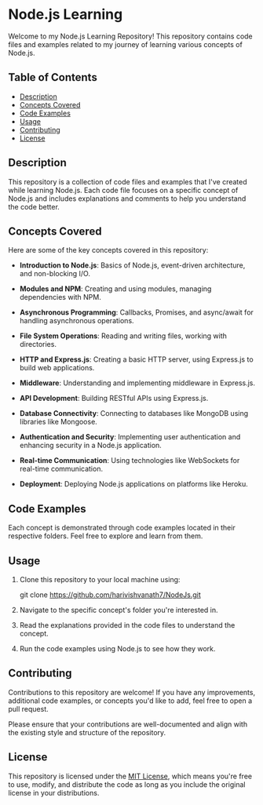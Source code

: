 # Node.js Learning

Welcome to my Node.js Learning Repository! This repository contains code files and examples related to my journey of learning various concepts of Node.js.

## Table of Contents

- [Description](#description)
- [Concepts Covered](#concepts-covered)
- [Code Examples](#code-examples)
- [Usage](#usage)
- [Contributing](#contributing)
- [License](#license)

## Description

This repository is a collection of code files and examples that I've created while learning Node.js. Each code file focuses on a specific concept of Node.js and includes explanations and comments to help you understand the code better.

## Concepts Covered

Here are some of the key concepts covered in this repository:

- **Introduction to Node.js**: Basics of Node.js, event-driven architecture, and non-blocking I/O.

- **Modules and NPM**: Creating and using modules, managing dependencies with NPM.

- **Asynchronous Programming**: Callbacks, Promises, and async/await for handling asynchronous operations.

- **File System Operations**: Reading and writing files, working with directories.

- **HTTP and Express.js**: Creating a basic HTTP server, using Express.js to build web applications.

- **Middleware**: Understanding and implementing middleware in Express.js.

- **API Development**: Building RESTful APIs using Express.js.

- **Database Connectivity**: Connecting to databases like MongoDB using libraries like Mongoose.

- **Authentication and Security**: Implementing user authentication and enhancing security in a Node.js application.

- **Real-time Communication**: Using technologies like WebSockets for real-time communication.

- **Deployment**: Deploying Node.js applications on platforms like Heroku.

## Code Examples

Each concept is demonstrated through code examples located in their respective folders. Feel free to explore and learn from them.

## Usage

1. Clone this repository to your local machine using:

   git clone https://github.com/harivishvanath7/NodeJs.git


2. Navigate to the specific concept's folder you're interested in.

3. Read the explanations provided in the code files to understand the concept.

4. Run the code examples using Node.js to see how they work.

## Contributing

Contributions to this repository are welcome! If you have any improvements, additional code examples, or concepts you'd like to add, feel free to open a pull request.

Please ensure that your contributions are well-documented and align with the existing style and structure of the repository.

## License

This repository is licensed under the [MIT License](LICENSE), which means you're free to use, modify, and distribute the code as long as you include the original license in your distributions.
